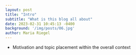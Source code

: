 ```yaml
---
layout: post
title: "Intro"
subtitle: "What is this blog all about"
date: 2023-02-31 10:45:13 -0400
background: '/img/posts/06.jpg'
author: Maria Riegel
---
```

* Motivation and topic placement within the overall context